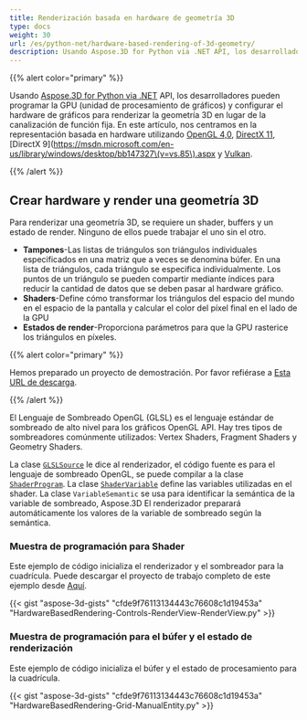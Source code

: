 ```yaml
---
title: Renderización basada en hardware de geometría 3D
type: docs
weight: 30
url: /es/python-net/hardware-based-rendering-of-3d-geometry/
description: Usando Aspose.3D for Python via .NET API, los desarrolladores pueden programar la GPU (unidad de procesamiento de gráficos) y configurar el hardware de gráficos para renderizar la geometría 3D en lugar de la canalización de función fija.
---
```

{{% alert color="primary" %}}

Usando [Aspose.3D for Python via .NET](https://products.aspose.com/3d/python-net/) API, los desarrolladores pueden programar la GPU (unidad de procesamiento de gráficos) y configurar el hardware de gráficos para renderizar la geometría 3D en lugar de la canalización de función fija. En este artículo, nos centramos en la representación basada en hardware utilizando [OpenGL 4,0](https://www.opengl.org/sdk/docs/man/html/glEnable.xhtml), [DirectX 11](https://msdn.microsoft.com/en-us/library/windows/desktop/hh404489\(v=vs.85\).aspx), [DirectX 9](https://msdn.microsoft.com/en-us/library/windows/desktop/bb147327\(v=vs.85\).aspx y [Vulkan](https://www.khronos.org/registry/vulkan/specs/1.0/xhtml/vkspec.html#VkPipelineRasterizationStateCreateInfo).

{{% /alert %}}
##  **Crear hardware y render una geometría 3D**
Para renderizar una geometría 3D, se requiere un shader, buffers y un estado de render. Ninguno de ellos puede trabajar el uno sin el otro.

- **Tampones**-Las listas de triángulos son triángulos individuales especificados en una matriz que a veces se denomina búfer. En una lista de triángulos, cada triángulo se especifica individualmente. Los puntos de un triángulo se pueden compartir mediante índices para reducir la cantidad de datos que se deben pasar al hardware gráfico.
- **Shaders**-Define cómo transformar los triángulos del espacio del mundo en el espacio de la pantalla y calcular el color del píxel final en el lado de la GPU
- **Estados de render**-Proporciona parámetros para que la GPU rasterice los triángulos en píxeles.

{{% alert color="primary" %}}

Hemos preparado un proyecto de demostración. Por favor refiérase a [Esta URL de descarga](https://github.com/aspose-3d/Aspose.3D-for-.NET/tree/master/HardwareBasedRendering).

{{% /alert %}}

El Lenguaje de Sombreado OpenGL (GLSL) es el lenguaje estándar de sombreado de alto nivel para los gráficos OpenGL API. Hay tres tipos de sombreadores comúnmente utilizados: Vertex Shaders, Fragment Shaders y Geometry Shaders.

La clase [`GLSLSource`](https://reference.aspose.com/3d/net/aspose.threed.render/glslsource) le dice al renderizador, el código fuente es para el lenguaje de sombreado OpenGL, se puede compilar a la clase [`ShaderProgram`](https://reference.aspose.com/3d/net/aspose.threed.render/shaderprogram). La clase [`ShaderVariable`](https://reference.aspose.com/3d/net/aspose.threed.render/shadervariable) define las variables utilizadas en el shader. La clase `VariableSemantic` se usa para identificar la semántica de la variable de sombreado, Aspose.3D El renderizador preparará automáticamente los valores de la variable de sombreado según la semántica.
###  **Muestra de programación para Shader**
Este ejemplo de código inicializa el renderizador y el sombreador para la cuadrícula. Puede descargar el proyecto de trabajo completo de este ejemplo desde [Aquí](https://github.com/aspose-3d/Aspose.3D-for-.NET/tree/master/HardwareBasedRendering).

{{< gist "aspose-3d-gists" "cfde9f76113134443c76608c1d19453a" "HardwareBasedRendering-Controls-RenderView-RenderView.py" >}}
###  **Muestra de programación para el búfer y el estado de renderización**
Este ejemplo de código inicializa el búfer y el estado de procesamiento para la cuadrícula.

{{< gist "aspose-3d-gists" "cfde9f76113134443c76608c1d19453a" "HardwareBasedRendering-Grid-ManualEntity.py" >}}
